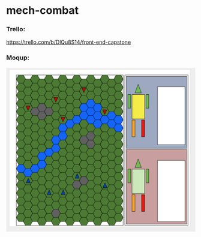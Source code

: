 # mech-combat

### Trello:
https://trello.com/b/DlQu8S14/front-end-capstone

### Moqup:
![alt text](images/Moqup.png "mock up of game screen")
